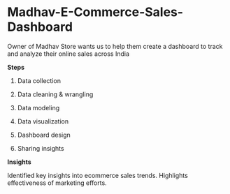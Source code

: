# Madhav-E-Commerce-Sales-Dashboard
Owner of Madhav Store wants us to help them create a dashboard to track and analyze their online sales across India

**Steps**

1. Data collection

2. Data cleaning & wrangling

3. Data modeling

4. Data visualization

5. Dashboard design

6. Sharing insights

**Insights**

Identified key insights into ecommerce sales trends.
Highlights effectiveness of marketing efforts.
